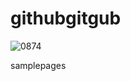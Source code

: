 # githubgitgub
![0874](https://user-images.githubusercontent.com/70134289/91632561-3b9d3900-e9ea-11ea-8007-13ea347faf94.jpg)

samplepages
